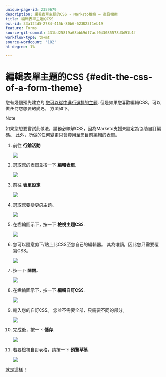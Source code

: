 ```yaml
---
unique-page-id: 2359679
description: 編輯表單主題的CSS - Marketo檔案 — 產品檔案
title: 編輯表單主題的CSS
exl-id: 33a124d5-2784-415b-80b6-623823f1eb19
feature: Forms
source-git-commit: 431bd258f9a68bbb9df7acf043085578d3d91b1f
workflow-type: tm+mt
source-wordcount: '182'
ht-degree: 1%

---
```


# 編輯表單主題的CSS {#edit-the-css-of-a-form-theme}

您有幾個預先建立的 [您可以從中進行選擇的主題](/help/marketo/product-docs/demand-generation/forms/creating-a-form/select-a-form-theme.md). 但是如果您喜歡編輯CSS，可以做任何您想要的變更。 方法如下。

>[!NOTE]
>
>如果您想要嘗試此做法，請務必瞭解CSS，因為Marketo支援未設定為協助自訂編碼。 此外，所做的任何變更只會套用至您目前編輯的表單。

1. 前往 **行銷活動**.

   ![](assets/login-marketing-activities-5.png)

1. 選取您的表單並按一下 **編輯表單**.

   ![](assets/image2014-9-15-14-3a37-3a7.png)

1. 前往 **表單設定**.

   ![](assets/image2014-9-15-14-3a37-3a42.png)

1. 選取您要變更的主題。

   ![](assets/image2014-9-15-14-3a37-3a54.png)

1. 在齒輪圖示下，按一下 **檢視主題CSS**.

   ![](assets/image2014-9-15-14-3a38-3a18.png)

1. 您可以隨意剪下/貼上此CSS至您自己的編輯器。 其為唯讀，因此您只需要覆寫CSS。

   ![](assets/image2014-9-15-14-3a38-3a29.png)

1. 按一下 **關閉**。

   ![](assets/image2014-9-15-14-3a38-3a46.png)

1. 在齒輪圖示下，按一下 **編輯自訂CSS**.

   ![](assets/image2014-9-15-14-3a39-3a5.png)

1. 輸入您的自訂CSS。 您並不需要全部，只需要不同的部分。

   ![](assets/image2014-9-15-14-3a39-3a21.png)

1. 完成後，按一下 **儲存**.

   ![](assets/image2014-9-15-14-3a39-3a30.png)

1. 若要檢視自訂表格，請按一下 **預覽草稿**.

   ![](assets/image2014-9-15-14-3a39-3a50.png)

就是這樣！
